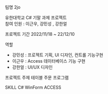   팀명
2jo
 
유한대학교 C# 기말 과제 프로젝트  
참여 인원 : 이근우, 강민성 , 강한얼
  
  프로젝트 기간
2022/11/18 ~ 22/12/10
  
  역할   
  - 강민성 : 프로젝트 기획, UI 디자인, 컨트롤 기능구현
  - 이근우 : Access 데이터베이스 기능 구현
  - 강한얼 : UI/UX 디자인
  
  프로젝트 주제
테이블 주문 프로그램

  SKILL
C# WinForm ACCESS 
